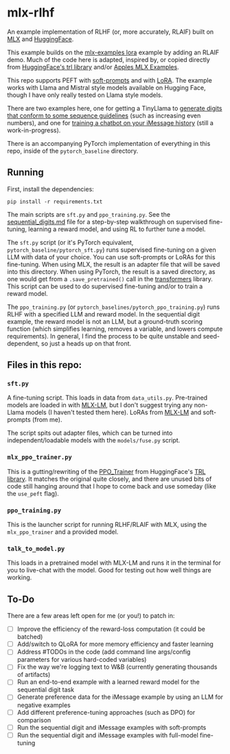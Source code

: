 # mlx-rlhf
An example implementation of RLHF (or, more accurately, RLAIF) built on [MLX](https://github.com/ml-explore/mlx) and [HuggingFace](https://huggingface.co/).

This example builds on the [mlx-examples lora](https://github.com/ml-explore/mlx-examples/tree/main/lora) example by adding an RLAIF demo.
Much of the code here is adapted, inspired by, or copied directly from [HuggingFace's trl library](https://github.com/huggingface/trl/tree/main) and/or [Apples MLX Examples](https://github.com/ml-explore/mlx-examples/tree/main).

This repo supports PEFT with [soft-prompts](https://arxiv.org/pdf/2104.08691v2.pdf) and with [LoRA](https://arxiv.org/pdf/2106.09685.pdf). The example works with Llama and Mistral style models
available on Hugging Face, though I have only really tested on Llama style models.

There are two examples here, one for getting a TinyLlama to [generate digits that conform to some sequence guidelines](sequential_digits.md) (such as increasing even numbers), and one for [training a chatbot on your iMessage history](imessage_bot.md) (still a work-in-progress).

There is an accompanying PyTorch implementation of everything in this repo, inside of the `pytorch_baseline` directory.

## Running

First, install the dependencies:

```
pip install -r requirements.txt
```

The main scripts are `sft.py` and `ppo_training.py`. 
See the [sequential_digits.md](sequential_digits.md) file for a step-by-step walkthrough on supervised fine-tuning, learning
a reward model, and using RL to further tune a model.

The `sft.py` script (or it's PyTorch equivalent, `pytorch_baseline/pytorch_sft.py`) runs supervised fine-tuning on a given LLM with data of your choice.
You can use soft-prompts or LoRAs for this fine-tuning. When using MLX, the result is an adapter file that will be saved into this directory.
When using PyTorch, the result is a saved directory, as one would get from a `.save_pretrained()` call in the [transformers](https://huggingface.co/docs/transformers/en/index) library.
This script can be used to do supervised fine-tuning and/or to train a reward model.

The `ppo_training.py` (or `pytorch_baselines/pytorch_ppo_training.py`) runs RLHF with a specified LLM and reward model.
In the sequential digit example, the reward model is not an LLM, but a ground-truth scoring function (which simplifies learning, removes a variable, and lowers compute requirements).
In general, I find the process to be quite unstable and seed-dependent, so just a heads up on that front.

## Files in this repo:
### `sft.py`
A fine-tuning script. This loads in data from `data_utils.py`.
Pre-trained models are loaded in with [MLX-LM](https://github.com/ml-explore/mlx-examples/tree/main/llms), but I don't suggest trying any non-Llama models (I haven't tested them here).
LoRAs from [MLX-LM](https://github.com/ml-explore/mlx-examples/tree/main/llms) and soft-prompts (from me).

The script spits out adapter files, which can be turned into independent/loadable models with the `models/fuse.py` script.

### `mlx_ppo_trainer.py`
This is a gutting/rewriting of the [PPO_Trainer](https://huggingface.co/docs/trl/main/en/ppo_trainer) from HuggingFace's [TRL library](https://huggingface.co/docs/trl/index). 
It matches the original quite closely, and there are unused bits of code still hanging around that I hope to come back and use someday (like the `use_peft` flag). 

### `ppo_training.py`
This is the launcher script for running RLHF/RLAIF with MLX, using the `mlx_ppo_trainer` and a provided model.

### `talk_to_model.py`
This loads in a pretrained model with MLX-LM and runs it in the terminal for you to live-chat with the model. Good for testing out how well things are working.


## To-Do

There are a few areas left open for me (or you!) to patch in:

- [ ] Improve the efficiency of the reward-loss computation (it could be batched)
- [ ] Add/switch to QLoRA for more memory efficiency and faster learning
- [ ] Address #TODOs in the code (add command line args/config parameters for various hard-coded variables)
- [ ] Fix the way we're logging text to W&B (currently generating thousands of artifacts)
- [ ] Run an end-to-end example with a learned reward model for the sequential digit task
- [ ] Generate preference data for the iMessage example by using an LLM for negative examples
- [ ] Add different preference-tuning approaches (such as DPO) for comparison
- [ ] Run the sequential digit and iMessage examples with soft-prompts
- [ ] Run the sequential digit and iMessage examples with full-model fine-tuning
